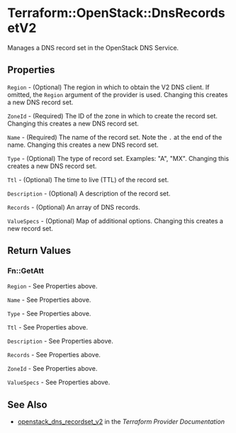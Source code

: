 # Terraform::OpenStack::DnsRecordsetV2

Manages a DNS record set in the OpenStack DNS Service.

## Properties

`Region` - (Optional) The region in which to obtain the V2 DNS client. If omitted, the `Region` argument of the provider is used. Changing this creates a new DNS  record set.

`ZoneId` - (Required) The ID of the zone in which to create the record set. Changing this creates a new DNS  record set.

`Name` - (Required) The name of the record set. Note the `.` at the end of the name. Changing this creates a new DNS  record set.

`Type` - (Optional) The type of record set. Examples: "A", "MX". Changing this creates a new DNS  record set.

`Ttl` - (Optional) The time to live (TTL) of the record set.

`Description` - (Optional) A description of the  record set.

`Records` - (Optional) An array of DNS records.

`ValueSpecs` - (Optional) Map of additional options. Changing this creates a new record set.


## Return Values

### Fn::GetAtt

`Region` - See Properties above.

`Name` - See Properties above.

`Type` - See Properties above.

`Ttl` - See Properties above.

`Description` - See Properties above.

`Records` - See Properties above.

`ZoneId` - See Properties above.

`ValueSpecs` - See Properties above.

## See Also

* [openstack_dns_recordset_v2](https://www.terraform.io/docs/providers/openstack/r/dns_recordset_v2.html) in the _Terraform Provider Documentation_